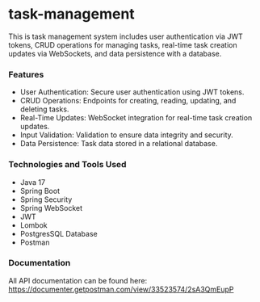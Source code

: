 # task-management

This is task management system includes user authentication via JWT tokens, CRUD operations for managing tasks, real-time task creation updates via WebSockets, and data persistence with a database.

### Features
- User Authentication: Secure user authentication using JWT tokens.
- CRUD Operations: Endpoints for creating, reading, updating, and deleting tasks.
- Real-Time Updates: WebSocket integration for real-time task creation updates.
- Input Validation: Validation to ensure data integrity and security.
- Data Persistence: Task data stored in a relational database.

### Technologies and Tools Used
- Java 17
- Spring Boot 
- Spring Security 
- Spring WebSocket 
- JWT 
- Lombok 
- PostgresSQL Database
- Postman

### Documentation
All API documentation can be found here: https://documenter.getpostman.com/view/33523574/2sA3QmEupP